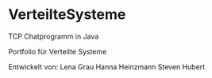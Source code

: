 # VerteilteSysteme
TCP Chatprogramm in Java

Portfolio für Verteilte Systeme

Entwickelt von:
  Lena Grau
  Hanna Heinzmann
  Steven Hubert
